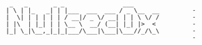 <pre>
        _   _       _ _                ___
       | \ | |_   _| | |___  ___  ___ / _ \__  __         - Welcome to my GitHub profile!
       |  \| | | | | | / __|/ _ \/ __| | | \ \/ /         - I'm nullsec0x, 17 y/o systems dweller & builder
       | |\  | |_| | | \__ \  __/ (__| |_| |>  <          - I craft setups, tools, and custom environments.
       |_| \_|\__,_|_|_|___/\___|\___|\___//_/\_\         - Deep into hardware, Linux, and clean design.
                                                          - Projects born from curiosity, refined in silence.
</pre>
